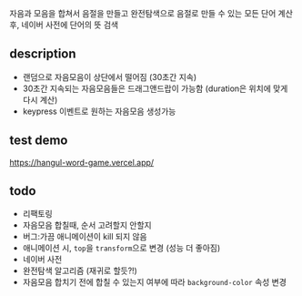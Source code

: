 자음과 모음을 합쳐서 음절을 만들고 완전탐색으로 음절로 만들 수 있는 모든 단어 계산 후, 네이버 사전에 단어의 뜻 검색

## description

- 랜덤으로 자음모음이 상단에서 떨어짐 (30초간 지속)
- 30초간 지속되는 자음모음들은 드래그앤드랍이 가능함 (duration은 위치에 맞게 다시 계산)
- keypress 이벤트로 원하는 자음모음 생성가능

## test demo

https://hangul-word-game.vercel.app/

## todo

- 리팩토링
- 자음모음 합칠때, 순서 고려할지 안할지
- 버그:가끔 애니메이션이 kill 되지 않음
- 애니메이션 시, `top`을 `transform`으로 변경 (성능 더 좋아짐)
- 네이버 사전
- 완전탐색 알고리즘 (재귀로 할듯?!)
- 자음모음 합치기 전에 합칠 수 있는지 여부에 따라 `background-color` 속성 변경
